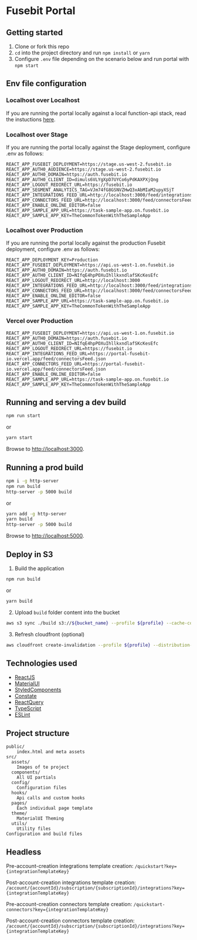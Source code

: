 # Fusebit Portal

## Getting started

1. Clone or fork this repo
2. `cd` into the project directory and run `npm install` or `yarn`
3. Configure `.env` file depending on the scenario below and run portal with `npm start`

## Env file configuration

### Localhost over Localhost

If you are running the portal locally against a local function-api stack, read the instuctions [here](https://docs.google.com/document/d/1dkI4UdRgaD840HWc-sGi6_qz4JY8AHts97MD-1O4SpY/edit#heading=h.gtoda0wgke4n).

### Localhost over Stage

If you are running the portal locally against the Stage deployment, configure .env as follows:

```
REACT_APP_FUSEBIT_DEPLOYMENT=https://stage.us-west-2.fusebit.io
REACT_APP_AUTH0_AUDIENCE=https://stage.us-west-2.fusebit.io
REACT_APP_AUTH0_DOMAIN=https://auth.fusebit.io
REACT_APP_AUTH0_CLIENT_ID=dimuls6VLYgXpD7UYCo6yPdKAXPXjQng
REACT_APP_LOGOUT_REDIRECT_URL=https://fusebit.io
REACT_APP_SEGMENT_ANALYTICS_TAG=VJm74fG8GSNVZHwQ3xAbMIaM2upyXSjT
REACT_APP_INTEGRATIONS_FEED_URL=http://localhost:3000/feed/integrationsFeed.json
REACT_APP_CONNECTORS_FEED_URL=http://localhost:3000/feed/connectorsFeed.json
REACT_APP_ENABLE_ONLINE_EDITOR=false
REACT_APP_SAMPLE_APP_URL=https://task-sample-app.on.fusebit.io
REACT_APP_SAMPLE_APP_KEY=TheCommonTokenWithTheSampleApp
```

### Localhost over Production

If you are running the portal locally against the production Fusebit deployment, configure .env as follows:

```
REACT_APP_DEPLOYMENT_KEY=Production
REACT_APP_FUSEBIT_DEPLOYMENT=https://api.us-west-1.on.fusebit.io
REACT_APP_AUTH0_DOMAIN=https://auth.fusebit.io
REACT_APP_AUTH0_CLIENT_ID=NIfqE4hpPOXuIhllkxndlafSKcKesEfc
REACT_APP_LOGOUT_REDIRECT_URL=http://localhost:3000
REACT_APP_INTEGRATIONS_FEED_URL=http://localhost:3000/feed/integrationsFeed.json
REACT_APP_CONNECTORS_FEED_URL=http://localhost:3000/feed/connectorsFeed.json
REACT_APP_ENABLE_ONLINE_EDITOR=false
REACT_APP_SAMPLE_APP_URL=https://task-sample-app.on.fusebit.io
REACT_APP_SAMPLE_APP_KEY=TheCommonTokenWithTheSampleApp
```

### Vercel over Production

```
REACT_APP_FUSEBIT_DEPLOYMENT=https://api.us-west-1.on.fusebit.io
REACT_APP_AUTH0_DOMAIN=https://auth.fusebit.io
REACT_APP_AUTH0_CLIENT_ID=NIfqE4hpPOXuIhllkxndlafSKcKesEfc
REACT_APP_LOGOUT_REDIRECT_URL=https://fusebit.io
REACT_APP_INTEGRATIONS_FEED_URL=https://portal-fusebit-io.vercel.app/feed/connectorsFeed.json
REACT_APP_CONNECTORS_FEED_URL=https://portal-fusebit-io.vercel.app/feed/connectorsFeed.json
REACT_APP_ENABLE_ONLINE_EDITOR=false
REACT_APP_SAMPLE_APP_URL=https://task-sample-app.on.fusebit.io
REACT_APP_SAMPLE_APP_KEY=TheCommonTokenWithTheSampleApp
```

## Running and serving a dev build

```sh
npm run start
```

or

```sh
yarn start
```

Browse to [http://localhost:3000](http://localhost:3000).

## Running a prod build

```sh
npm i -g http-server
npm run build
http-server -p 5000 build
```

or

```sh
yarn add -g http-server
yarn build
http-server -p 5000 build
```

Browse to [http://localhost:5000](http://localhost:5000).

## Deploy in S3

1. Build the application

```sh
npm run build
```

or

```sh
yarn build
```

2. Upload `build` folder content into the bucket

```sh
aws s3 sync ./build s3://${bucket_name} --profile ${profile} --cache-control max-age=31536000
```

3. Refresh cloudfront (optional)

```sh
aws cloudfront create-invalidation --profile ${profile} --distribution-id ${cloudfront_id} --paths '/*'
```

## Technologies used

- [ReactJS](https://reactjs.org/)
- [MaterialUI](https://material-ui.com/)
- [StyledComponents](https://styled-components.com/)
- [Constate](https://github.com/diegohaz/constate)
- [ReactQuery](https://react-query.tanstack.com/)
- [TypeScript](https://www.typescriptlang.org/)
- [ESLint](https://eslint.org/)

## Project structure

```
public/
    index.html and meta assets
src/
  assets/
    Images of te project
  components/
    All UI partials
  config/
    Configuration files
  hooks/
    Api calls and custom hooks
  pages/
    Each individual page template
  theme/
    MaterialUI Theming
  utils/
    Utility files
Configuration and build files
```

## Headless

Pre-account-creation integrations template creation: `/quickstart?key={integrationTemplateKey}`

Post-account-creation integrations template creation: `/account/{accountId}/subscription/{subscriptionId}/integrations?key={integrationTemplateKey}`

Pre-account-creation connectors template creation: `/quickstart-connectors?key={integrationTemplateKey}`

Post-account-creation connectors template creation: `/account/{accountId}/subscription/{subscriptionId}/integrations?key={integrationTemplateKey}`
